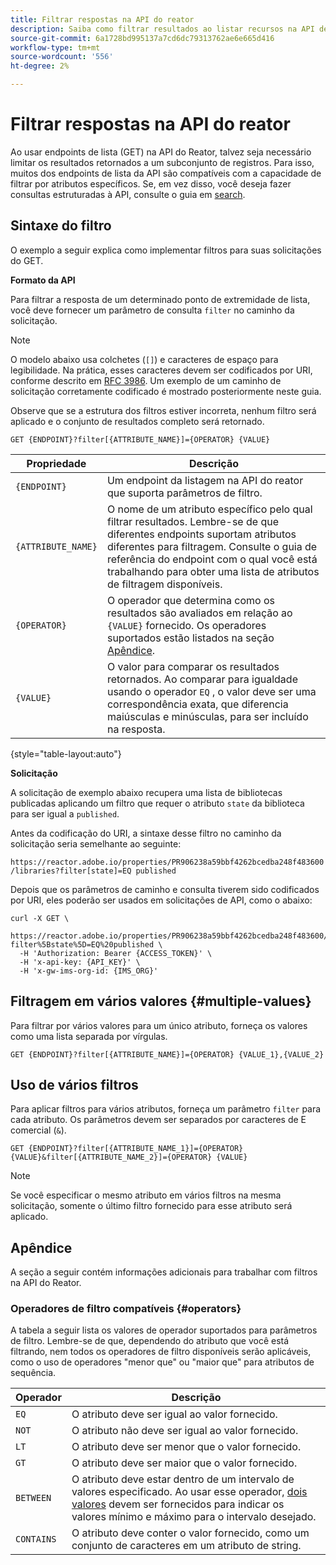 ```yaml
---
title: Filtrar respostas na API do reator
description: Saiba como filtrar resultados ao listar recursos na API de reator.
source-git-commit: 6a1728bd995137a7cd6dc79313762ae6e665d416
workflow-type: tm+mt
source-wordcount: '556'
ht-degree: 2%

---
```


# Filtrar respostas na API do reator

Ao usar endpoints de lista (GET) na API do Reator, talvez seja necessário limitar os resultados retornados a um subconjunto de registros. Para isso, muitos dos endpoints de lista da API são compatíveis com a capacidade de filtrar por atributos específicos. Se, em vez disso, você deseja fazer consultas estruturadas à API, consulte o guia em [search](./search.md).

## Sintaxe do filtro

O exemplo a seguir explica como implementar filtros para suas solicitações do GET.

**Formato da API**

Para filtrar a resposta de um determinado ponto de extremidade de lista, você deve fornecer um parâmetro de consulta `filter` no caminho da solicitação.

>[!NOTE]
>
>O modelo abaixo usa colchetes (`[]`) e caracteres de espaço para legibilidade. Na prática, esses caracteres devem ser codificados por URI, conforme descrito em [RFC 3986](https://tools.ietf.org/html/rfc3986). Um exemplo de um caminho de solicitação corretamente codificado é mostrado posteriormente neste guia.
>
>Observe que se a estrutura dos filtros estiver incorreta, nenhum filtro será aplicado e o conjunto de resultados completo será retornado.

```http
GET {ENDPOINT}?filter[{ATTRIBUTE_NAME}]={OPERATOR} {VALUE}
```

| Propriedade | Descrição |
| --- | --- |
| `{ENDPOINT}` | Um endpoint da listagem na API do reator que suporta parâmetros de filtro. |
| `{ATTRIBUTE_NAME}` | O nome de um atributo específico pelo qual filtrar resultados. Lembre-se de que diferentes endpoints suportam atributos diferentes para filtragem. Consulte o guia de referência do endpoint com o qual você está trabalhando para obter uma lista de atributos de filtragem disponíveis. |
| `{OPERATOR}` | O operador que determina como os resultados são avaliados em relação ao `{VALUE}` fornecido. Os operadores suportados estão listados na seção [Apêndice](#supported-operators). |
| `{VALUE}` | O valor para comparar os resultados retornados. Ao comparar para igualdade usando o operador `EQ` , o valor deve ser uma correspondência exata, que diferencia maiúsculas e minúsculas, para ser incluído na resposta. |

{style=&quot;table-layout:auto&quot;}

**Solicitação**

A solicitação de exemplo abaixo recupera uma lista de bibliotecas publicadas aplicando um filtro que requer o atributo `state` da biblioteca para ser igual a `published`.

Antes da codificação do URI, a sintaxe desse filtro no caminho da solicitação seria semelhante ao seguinte:

`https://reactor.adobe.io/properties/PR906238a59bbf4262bcedba248f483600/libraries?filter[state]=EQ published`

Depois que os parâmetros de caminho e consulta tiverem sido codificados por URI, eles poderão ser usados em solicitações de API, como o abaixo:

```shell
curl -X GET \
  https://reactor.adobe.io/properties/PR906238a59bbf4262bcedba248f483600/libraries?filter%5Bstate%5D=EQ%20published \
  -H 'Authorization: Bearer {ACCESS_TOKEN}' \
  -H 'x-api-key: {API_KEY}' \
  -H 'x-gw-ims-org-id: {IMS_ORG}'
```

## Filtragem em vários valores {#multiple-values}

Para filtrar por vários valores para um único atributo, forneça os valores como uma lista separada por vírgulas.

```http
GET {ENDPOINT}?filter[{ATTRIBUTE_NAME}]={OPERATOR} {VALUE_1},{VALUE_2}
```

## Uso de vários filtros

Para aplicar filtros para vários atributos, forneça um parâmetro `filter` para cada atributo. Os parâmetros devem ser separados por caracteres de E comercial (`&`).

```http
GET {ENDPOINT}?filter[{ATTRIBUTE_NAME_1}]={OPERATOR} {VALUE}&filter[{ATTRIBUTE_NAME_2}]={OPERATOR} {VALUE}
```

>[!NOTE]
>
>Se você especificar o mesmo atributo em vários filtros na mesma solicitação, somente o último filtro fornecido para esse atributo será aplicado.

## Apêndice

A seção a seguir contém informações adicionais para trabalhar com filtros na API do Reator.

### Operadores de filtro compatíveis {#operators}

A tabela a seguir lista os valores de operador suportados para parâmetros de filtro. Lembre-se de que, dependendo do atributo que você está filtrando, nem todos os operadores de filtro disponíveis serão aplicáveis, como o uso de operadores &quot;menor que&quot; ou &quot;maior que&quot; para atributos de sequência.

| Operador | Descrição |
| --- | --- |
| `EQ` | O atributo deve ser igual ao valor fornecido. |
| `NOT` | O atributo não deve ser igual ao valor fornecido. |
| `LT` | O atributo deve ser menor que o valor fornecido. |
| `GT` | O atributo deve ser maior que o valor fornecido. |
| `BETWEEN` | O atributo deve estar dentro de um intervalo de valores especificado. Ao usar esse operador, [dois valores](#multiple-values) devem ser fornecidos para indicar os valores mínimo e máximo para o intervalo desejado. |
| `CONTAINS` | O atributo deve conter o valor fornecido, como um conjunto de caracteres em um atributo de string. |
